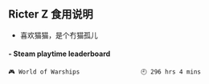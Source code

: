 ## Ricter Z 食用说明
- 喜欢猫猫，是个冇猫孤儿

<!-- steam-box start -->
#### - Steam playtime leaderboard
```text
🎮 World of Warships                 🕘 296 hrs 4 mins
```
<!-- Powered by https://github.com/YouEclipse/steam-box . -->
<!-- steam-box end -->
